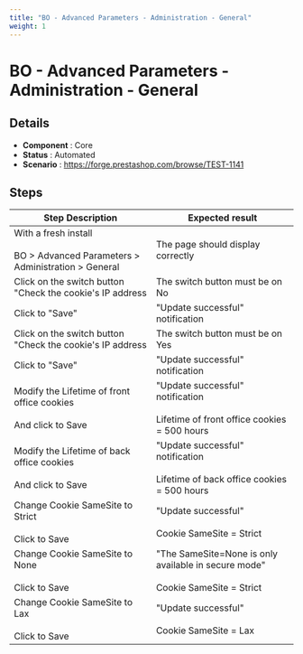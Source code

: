 ```yaml
---
title: "BO - Advanced Parameters - Administration - General"
weight: 1
---
```


# BO - Advanced Parameters - Administration - General
## Details
* **Component** : Core
* **Status** : Automated
* **Scenario** : https://forge.prestashop.com/browse/TEST-1141

## Steps
| Step Description | Expected result |
| ----- | ----- |
| With a fresh install<br><br>BO > Advanced Parameters > Administration > General | The page should display correctly |
| Click on the switch button "Check the cookie's IP address | The switch button must be on No |
| Click to "Save" | "Update successful" notification |
| Click on the switch button "Check the cookie's IP address | The switch button must be on Yes |
| Click to "Save" | "Update successful" notification |
| Modify the Lifetime of front office cookies<br><br>And click to Save | "Update successful" notification<br><br>Lifetime of front office cookies = 500 hours |
| Modify the Lifetime of back office cookies<br><br>And click to Save | "Update successful" notification<br><br>Lifetime of back office cookies = 500 hours |
| Change Cookie SameSite to Strict<br><br>Click to Save | "Update successful"<br><br>Cookie SameSite = Strict |
| Change Cookie SameSite to None<br><br>Click to Save | "The SameSite=None is only available in secure mode"<br><br>Cookie SameSite = Strict |
| Change Cookie SameSite to Lax<br><br>Click to Save | "Update successful"<br><br>Cookie SameSite = Lax |

